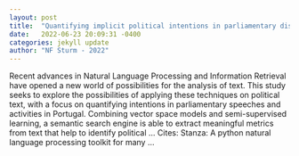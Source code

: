 ```yaml
---
layout: post
title:  "Quantifying implicit political intentions in parliamentary discourse-an integrated approach using semi-supervised learning and vector space information retrieval"
date:   2022-06-23 20:09:31 -0400
categories: jekyll update
author: "NF Sturm - 2022"
---
```

Recent advances in Natural Language Processing and Information Retrieval have opened a new world of possibilities for the analysis of text. This study seeks to explore the possibilities of applying these techniques on political text, with a focus on quantifying intentions in parliamentary speeches and activities in Portugal. Combining vector space models and semi-supervised learning, a semantic search engine is able to extract meaningful metrics from text that help to identify political …
Cites: ‪Stanza: A python natural language processing toolkit for many …‬  